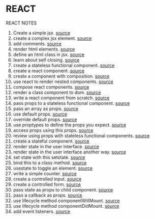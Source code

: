 # REACT
REACT NOTES

1. Create a simple jsx. [source](https://github.com/hillarioh/REACT/blob/master/codes/create-a-simple-jsx-element.js)
2. create a complex jsx element. [source](https://github.com/hillarioh/REACT/blob/master/codes/create-a-simple-jsx-element.js)
3. add comments. [source](https://github.com/hillarioh/REACT/blob/master/codes/add-comments-in-jsx.js) 
4. render html elements. [source](https://github.com/hillarioh/REACT/blob/master/codes/render-html-elements-to-the-dom%20(1).js)
5. define an html class in jsx. [source](https://github.com/hillarioh/REACT/blob/master/codes/define-an-html-class-in-jsx.js)
6. learn about self closing. [source](https://github.com/hillarioh/REACT/blob/master/codes/learn-about-self-closing-jsx-tags.js)
7. create a stateless functional component. [source](https://github.com/hillarioh/REACT/blob/master/codes/create-a-stateless-functional-component.js)
8. create a react component. [source](https://github.com/hillarioh/REACT/blob/master/codes/create-a-react-component.js)
9. create a component with composition. [source](https://github.com/hillarioh/REACT/blob/master/codes/create-a-component-with-composition.js)
10. use react to render nested components. [source](https://github.com/hillarioh/REACT/blob/master/codes/use-react-to-render-nested-components.js)
11. compose react components. [source](https://github.com/hillarioh/REACT/blob/master/codes/compose-react-components.js)
12. render a class component to dom. [source](https://github.com/hillarioh/REACT/blob/master/codes/render-a-class-component-to-the-dom.js)
13. write a react component from scratch. [source](https://github.com/hillarioh/REACT/blob/master/codes/write-a-react-component-from-scratch.js)
14. pass props to a stateless functional component. [source](https://github.com/hillarioh/REACT/blob/master/codes/pass-props-to-a-stateless-functional-component.js)
15. pass an array as props. [source](https://github.com/hillarioh/REACT/blob/master/codes/pass-an-array-as-props.js)
16. use default props. [source](https://github.com/hillarioh/REACT/blob/master/codes/use-default-props.js)
17. override default props. [source](https://github.com/hillarioh/REACT/blob/master/codes/override-default-props.js)
18. use proptypes to define the props you expect. [source](https://github.com/hillarioh/REACT/blob/master/codes/use-proptypes-to-define-the-props-you-expect.js)
19. access props using this props. [source](https://github.com/hillarioh/REACT/blob/master/codes/access-props-using-this-props.js)
20. review using props with stateless functional components. [source](https://github.com/hillarioh/REACT/blob/master/codes/review-using-props-with-stateless-functional-components.js)
21. create a stateful component. [source](https://github.com/hillarioh/REACT/blob/master/codes/create-a-stateful-component.js)
22. render state in the user interface. [source](https://github.com/hillarioh/REACT/blob/master/codes/render-state-in-the-user-interface.js)
23. render state in the user interface another way. [source](https://github.com/hillarioh/REACT/blob/master/codes/render-state-in-the-user-interface-another-way.js)
24. set state with this setstate. [source](https://github.com/hillarioh/REACT/blob/master/codes/set-state-with-this-setstate.js)
25. bind this to a class method. [source](https://github.com/hillarioh/REACT/blob/master/codes/bind-this-to-a-class-method%20(1).js)
26. usestate to toggle an element. [source](https://github.com/hillarioh/REACT/blob/master/codes/use-state-to-toggle-an-element.js)
27. write a simple counter. [source](https://github.com/hillarioh/REACT/blob/master/codes/write-a-simple-counter.js)
28. create a controlled input. [source](https://github.com/hillarioh/REACT/blob/master/codes/create-a-controlled-input.js)
29. create a controlled form. [source](https://github.com/hillarioh/REACT/blob/master/codes/create-a-controlled-form.js)
30. pass state as props to child component. [source](https://github.com/hillarioh/REACT/blob/master/codes/pass-state-as-props-to-child-components.js)
31. pass a callback as props. [source](https://github.com/hillarioh/REACT/blob/master/codes/pass-a-callback-as-props.js)
32. use lifecycle method componentWillMount. [source](https://github.com/hillarioh/REACT/blob/master/codes/use-the-lifecycle-method-componentwillmount.js)
33. use lifecycle method componentDidMount. [source](https://github.com/hillarioh/REACT/blob/master/codes/use-the-lifecycle-method-componentdidmount.js)
34. add event listeners. [source](https://github.com/hillarioh/REACT/blob/master/codes/add-event-listeners%20(1).js)



